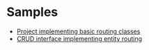 # Samples

- [Project implementing basic routing classes](https://github.com/herrrta/ktorceful/tree/master/samples/basic-sample)
- [CRUD interface implementing entity routing](https://github.com/herrrta/ktorceful/tree/master/samples/crud-entity-sample)
